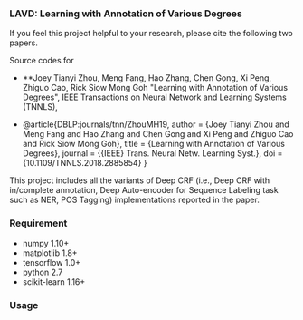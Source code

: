 ###  LAVD: Learning with Annotation of Various Degrees
If you feel this project helpful to your research, please cite the following two papers.

Source codes for

* **Joey Tianyi Zhou, Meng Fang, Hao Zhang, Chen Gong, Xi Peng, Zhiguo Cao, Rick Siow Mong Goh "Learning with Annotation of Various Degrees", IEEE Transactions on Neural Network and Learning Systems (TNNLS), 

* @article{DBLP:journals/tnn/ZhouMH19,
  author    = {Joey Tianyi Zhou and
               Meng Fang and
               Hao Zhang and
               Chen Gong and
               Xi Peng and
               Zhiguo Cao and
               Rick Siow Mong Goh},
  title     = {Learning with Annotation of Various Degrees},
  journal   = {{IEEE} Trans. Neural Netw. Learning Syst.},
  doi       = {10.1109/TNNLS.2018.2885854}
}


This project includes all the variants of Deep CRF (i.e., Deep CRF with in/complete annotation, Deep Auto-encoder for Sequence Labeling task such as NER, POS Tagging) implementations reported in the paper. 

### Requirement
 * numpy 1.10+
 * matplotlib 1.8+
 * tensorflow 1.0+
 * python 2.7
 * scikit-learn 1.16+
 
### Usage

